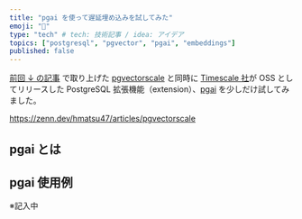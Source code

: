 ```yaml
---
title: "pgai を使って遅延埋め込みを試してみた"
emoji: "🤖"
type: "tech" # tech: 技術記事 / idea: アイデア
topics: ["postgresql", "pgvector", "pgai", "embeddings"]
published: false
---
```


[前回 ↓ の記事](https://zenn.dev/hmatsu47/articles/pgvectorscale) で取り上げた [pgvectorscale](https://github.com/timescale/pgvectorscale) と同時に [Timescale 社](https://www.timescale.com/homepage)が OSS としてリリースした PostgreSQL 拡張機能（extension）、[pgai](https://github.com/timescale/pgai) を少しだけ試してみました。

https://zenn.dev/hmatsu47/articles/pgvectorscale

## pgai とは

## pgai 使用例

※記入中
